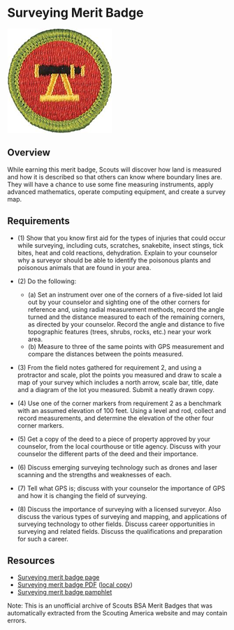 

# Surveying Merit Badge

![Surveying Merit Badge](images/surveying-merit-badge.jpg)

## Overview



While earning this merit badge, Scouts will discover how land is measured and how it is described so that others can know where boundary lines are. They will have a chance to use some fine measuring instruments, apply advanced mathematics, operate computing equipment, and create a survey map.

## Requirements

* (1) Show that you know first aid for the types of injuries that could occur while surveying, including cuts, scratches, snakebite, insect stings, tick bites, heat and cold reactions, dehydration. Explain to your counselor why a surveyor should be able to identify the poisonous plants and poisonous animals that are found in your area.
* (2) Do the following:
    * (a) Set an instrument over one of the corners of a five-sided lot laid out by your counselor and sighting one of the other corners for reference and, using radial measurement methods, record the angle turned and the distance measured to each of the remaining corners, as directed by your counselor. Record the angle and distance to five topographic features (trees, shrubs, rocks, etc.) near your work area.
    * (b) Measure to three of the same points with GPS measurement and compare the distances between the points measured.


* (3) From the field notes gathered for requirement 2, and using a protractor and scale, plot the points you measured and draw to scale a map of your survey which includes a north arrow, scale bar, title, date and a diagram of the lot you measured. Submit a neatly drawn copy.
* (4) Use one of the corner markers from requirement 2 as a benchmark with an assumed elevation of 100 feet. Using a level and rod, collect and record measurements, and determine the elevation of the other four corner markers.
* (5) Get a copy of the deed to a piece of property approved by your counselor, from the local courthouse or title agency. Discuss with your counselor the different parts of the deed and their importance.
* (6) Discuss emerging surveying technology such as drones and laser scanning and the strengths and weaknesses of each.
* (7) Tell what GPS is; discuss with your counselor the importance of GPS and how it is changing the field of surveying.
* (8) Discuss the importance of surveying with a licensed surveyor. Also discuss  the various types of surveying and mapping, and applications of surveying technology to other fields. Discuss career opportunities in surveying and related fields. Discuss the qualifications and preparation for such a career.


## Resources

- [Surveying merit badge page](https://www.scouting.org/merit-badges/surveying/)
- [Surveying merit badge PDF](https://filestore.scouting.org/filestore/Merit_Badge_ReqandRes/Pamphlets/Surveying.pdf) ([local copy](files/surveying-merit-badge.pdf))
- [Surveying merit badge pamphlet](https://www.scoutshop.org/surveying-merit-badge-pamphlet-654568.html)

Note: This is an unofficial archive of Scouts BSA Merit Badges that was automatically extracted from the Scouting America website and may contain errors.